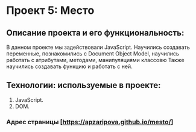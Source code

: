 # Проект 5: Место

 ## Описание проекта и его функциональность:
 В данном проекте мы задействовали JavaScript. Научились создавать переменные, познакомились с Document Object Model, научились работать с атрибутами, методами, манипуляциями классовю Также научились создавать функцию и работать с ней. 

## Технологии: используемые в проекте:
1. JavaScript.
2. DOM.

### Адрес страницы [https://apzaripova.github.io/mesto/]
